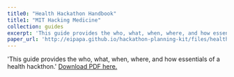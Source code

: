 ```yaml
---
title0: "Health Hackathon Handbook"
title1: "MIT Hacking Medicine"
collection: guides
excerpt: 'This guide provides the who, what, when, where, and how essentials of a health hackthon.'
paper_url: 'http://eipapa.github.io/hackathon-planning-kit/files/health-hackathon-handbook.pdf'
---
```

'This guide provides the who, what, when, where, and how essentials of a health hackthon.'
[Download PDF here.](http://eipapa.github.io/hackathon-planning-kit/files/health-hackathon-handbook.pdf)
